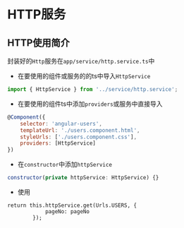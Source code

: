# HTTP服务

## HTTP使用简介

封装好的`Http`服务在`app/service/http.service.ts`中

* 在要使用的组件或服务的的ts中导入`HttpService`

```js
import { HttpService } from '../service/http.service';
```

* 在要使用的组件ts中添加`providers`或服务中直接导入

```js
@Component({
    selector: 'angular-users',
    templateUrl: './users.component.html',
    styleUrls: ['./users.component.css'],
    providers: [HttpService]
})
```

* 在`constructor`中添加`httpService`

```js
constructor(private httpService: HttpService) {}
```

* 使用

```
return this.httpService.get(Urls.USERS, {
			pageNo: pageNo
		});
```



